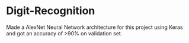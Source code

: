 # Digit-Recognition
 
Made a AlexNet Neural Network architecture for this project using Keras and got an accuracy of >90% on validation set. 
